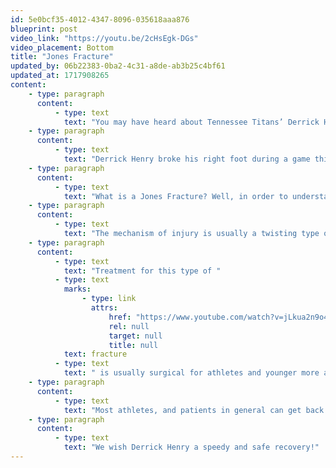 ```yaml
---
id: 5e0bcf35-4012-4347-8096-035618aaa876
blueprint: post
video_link: "https://youtu.be/2cHsEgk-DGs"
video_placement: Bottom
title: "Jones Fracture"
updated_by: 06b22383-0ba2-4c31-a8de-ab3b25c4bf61
updated_at: 1717908265
content:
    - type: paragraph
      content:
          - type: text
            text: "You may have heard about Tennessee Titans’ Derrick Henry’s reported Jones fracture injury. Here is some information on Jones fractures and what they are."
    - type: paragraph
      content:
          - type: text
            text: "Derrick Henry broke his right foot during a game this past Sunday, October 31, 2021, in the first quarter. He still played through the game! It was later reported that he suffered from a Jones Fracture."
    - type: paragraph
      content:
          - type: text
            text: "What is a Jones Fracture? Well, in order to understand that, we need to understand the anatomy of the 5th metatarsal first. The 5th metatarsal is a bone in your foot that is located towards the outside of your foot and connects your baby toe to the rest of your foot. Towards the base of that 5th metatarsal is where a Jones fracture occurs. In particular, a Jones Fracture occurs at the metaphyseal and diaphyseal junction of the 5th metatarsal. This is important because this area of the bone has poor blood supply and can potentially have difficulty healing."
    - type: paragraph
      content:
          - type: text
            text: "The mechanism of injury is usually a twisting type of force on the metatarsal that causes an acute fracture, or build up of stress repeatedly over time that leads to a stress fracture."
    - type: paragraph
      content:
          - type: text
            text: "Treatment for this type of "
          - type: text
            marks:
                - type: link
                  attrs:
                      href: "https://www.youtube.com/watch?v=jLkua2n9o40&t=103s"
                      rel: null
                      target: null
                      title: null
            text: fracture
          - type: text
            text: " is usually surgical for athletes and younger more active people. A single screw is inserted across the fracture site to facilitate healing. This is typically done for professional athletes to facilitate healing to lead to faster recovery time. Typically, X-rays are done every 2 weeks for 6-8 weeks to monitor the progress of the fracture healing."
    - type: paragraph
      content:
          - type: text
            text: "Most athletes, and patients in general can get back to their previous level of activity with little to no limitation."
    - type: paragraph
      content:
          - type: text
            text: "We wish Derrick Henry a speedy and safe recovery!"
---
```

